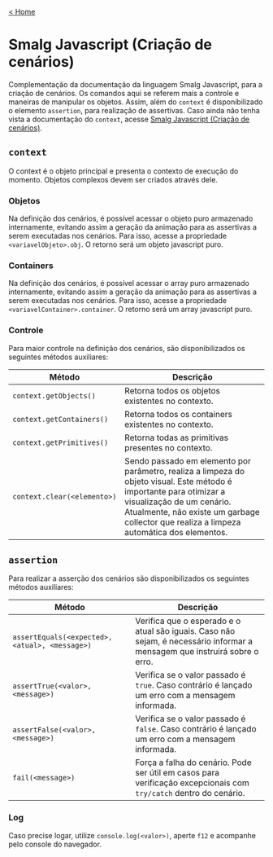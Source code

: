 [< Home](/smalg-platform)

# Smalg Javascript (Criação de cenários)

Complementação da documentação da linguagem Smalg Javascript, para a criação de cenários. Os comandos aqui se referem mais a controle e maneiras de manipular os objetos.
Assim, além do `context` é disponibilizado o elemento `assertion`, para realização de assertivas. Caso ainda não tenha vista a documentação do `context`, acesse [Smalg Javascript (Criação de cenários)](/smalg-platform/languages/smalg-javascript).

## `context`

O context é o objeto principal e presenta o contexto de execução do momento. Objetos complexos devem ser criados através dele.

### Objetos

Na definição dos cenários, é possível acessar o objeto puro armazenado internamente, evitando assim a geração da animação para as assertivas a serem executadas nos cenários. Para isso, acesse a propriedade `<variavelObjeto>.obj`. O retorno será um objeto javascript puro.

### Containers

Na definição dos cenários, é possível acessar o array puro armazenado internamente, evitando assim a geração da animação para as assertivas a serem executadas nos cenários. Para isso, acesse a propriedade `<variavelContainer>.container`. O retorno será um array javascript puro.

### Controle

Para maior controle na definição dos cenários, são disponibilizados os seguintes métodos auxiliares:

| Método | Descrição |
| - | - |
| `context.getObjects()` | Retorna todos os objetos existentes no contexto. |
| `context.getContainers()` | Retorna todos os containers existentes no contexto. |
| `context.getPrimitives()` | Retorna todas as primitivas presentes no contexto. |
| `context.clear(<elemento>)` | Sendo passado em elemento por parâmetro, realiza a limpeza do objeto visual. Este método é importante para otimizar a visualização de um cenário. Atualmente, não existe um garbage collector que realiza a limpeza automática dos elementos. |

## `assertion`

Para realizar a asserção dos cenários são disponibilizados os seguintes métodos auxiliares:

| Método | Descrição |
| - | - |
| `assertEquals(<expected>, <atual>, <message>)` | Verifica que o esperado e o atual são iguais. Caso não sejam, é necessário informar a mensagem que instruirá sobre o erro. |
| `assertTrue(<valor>, <message>)` | Verifica se o valor passado é `true`. Caso contrário é lançado um erro com a mensagem informada. |
| `assertFalse(<valor>, <message>)` | Verifica se o valor passado é `false`. Caso contrário é lançado um erro com a mensagem informada. |
| `fail(<message>)` | Força a falha do cenário. Pode ser útil em casos para verificação excepcionais com `try/catch` dentro do cenário. |

### Log

Caso precise logar, utilize `console.log(<valor>)`, aperte `f12` e acompanhe pelo console do navegador.